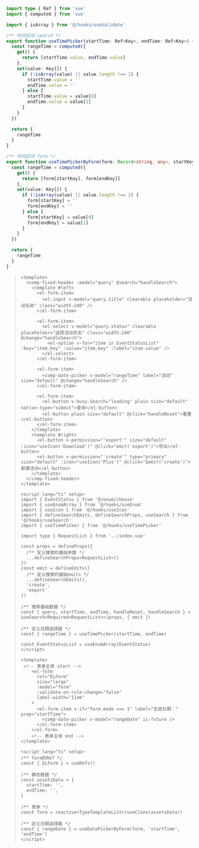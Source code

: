 ```ts
import type { Ref } from 'vue'
import { computed } from 'vue'

import { isArray } from '@/hooks/useValidate'

/** 时间区间-search */
export function useTimePicker(startTime: Ref<Key>, endTime: Ref<Key>) {
  const rangeTime = computed({
    get() {
      return [startTime.value, endTime.value]
    },
    set(value: Key[]) {
      if (!isArray(value) || value.length !== 2) {
        startTime.value = ''
        endTime.value = ''
      } else {
        startTime.value = value[0]
        endTime.value = value[1]
      }
    }
  })

  return {
    rangeTime
  }
}

/** 时间区间-form */
export function useTimePickerByForm(form: Record<string, any>, startKey: string, endKey: string) {
  const rangeTime = computed({
    get() {
      return [form[startKey], form[endKey]]
    },
    set(value: Key[]) {
      if (!isArray(value) || value.length !== 2) {
        form[startKey] = ''
        form[endKey] = ''
      } else {
        form[startKey] = value[0]
        form[endKey] = value[1]
      }
    }
  })

  return {
    rangeTime
  }
}

```

> ```vue
> <template>
>   <comp-fixed-header :model="query" @search="handleSearch">
>     <template #left>
>       <el-form-item>
>         <el-input v-model="query.title" clearable placeholder="活动名称" class="width-240" />
>       </el-form-item>
> 
>       <el-form-item>
>         <el-select v-model="query.status" clearable placeholder="选择活动状态" class="width-240" @change="handleSearch">
>           <el-option v-for="item in EventStatusList" :key="item.key" :value="item.key" :label="item.value" />
>         </el-select>
>       </el-form-item>
> 
>       <el-form-item>
>         <comp-date-picker v-model="rangeTime" label="活动" size="default" @change="handleSearch" />
>       </el-form-item>
> 
>       <el-form-item>
>         <el-button v-busy.Search="loading" plain size="default" native-type="submit">查询</el-button>
>         <el-button plain size="default" @click="handleReset">重置</el-button>
>       </el-form-item>
>     </template>
>     <template #right>
>       <el-button v-permission="'export'" size="default" :icon="useIcon('Download')" @click="emit('export')">导出</el-button>
>       <el-button v-permission="'create'" type="primary" size="default" :icon="useIcon('Plus')" @click="$emit('create')">新建活动</el-button>
>     </template>
>   </comp-fixed-header>
> </template>
> 
> <script lang="ts" setup>
> import { EventStatus } from '@/enum/choose'
> import { useEnumArray } from '@/hooks/useEnum'
> import { useIcon } from '@/hooks/useIcon'
> import { defineSearchEmits, defineSearchProps, useSearch } from '@/hooks/useSearch'
> import { useTimePicker } from '@/hooks/useTimePicker'
> 
> import type { RequestList } from '../index.vue'
> 
> const props = defineProps({
>   /** 定义搜索的基础参数 */
>   ...defineSearchProps<RequestList>()
> })
> const emit = defineEmits([
>   /** 定义搜索的基础emits */
>   ...defineSearchEmits(),
>   'create',
>   'export'
> ])
> 
> /** 搜索基础数据 */
> const { query, startTime, endTime, handleReset, handleSearch } = useSearch<Required<RequestList>>(props, { emit })
> 
> /** 定义日期选择器 */
> const { rangeTime } = useTimePicker(startTime, endTime)
> 
> const EventStatusList = useEnumArray(EventStatus)
> </script>
> 
> ```
>
> ```vue
> <template>
>  <!-- 表单主体 start -->
>     <el-form
>       ref="ELForm"
>       size="large"
>       :model="form"
>       :validate-on-rule-change="false"
>       label-width="11em"
>     >
>       <el-form-item v-if="form.mode === 1" label="生效日期：" prop="startTime">
>         <comp-date-picker v-model="rangeDate" is-future />
>       </el-form-item>
>     </el-form>
>     <!-- 表单主体 end -->
> </template>
> 
> <script lang="ts" setup>
> /** form的Ref */
> const { ELForm } = useRefs()
> 
> /** 静态数据 */
> const assetsData = {
>   startTime: '',
>   endTime: '',
> }
> 
> /** 表单 */
> const form = reactive<TypeTemplateList>(useClone(assetsData))
> 
> /** 定义日期选择器 */
> const { rangeDate } = useDatePickerByForm(form, 'startTime', 'endTime')
> </script>
> 
> ```
>
> 